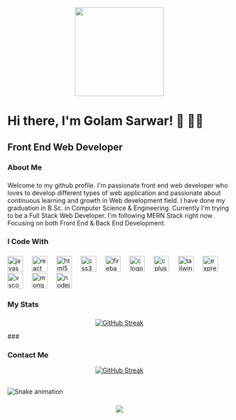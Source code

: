 <div align="center">
  <img height="200" src="https://i.ibb.co.com/6tJ4k0Q/Black-and-Yellow-Web-Developer-Linked-In-Banner.png"  />
</div>

###

<h1 align="left">Hi there, I'm Golam Sarwar! 👋 👨‍💻</h1>

###

<h2 align="left">Front End Web Developer</h2>

###

<h3 align="left">About Me</h3>

###

<p align="left">Welcome to my github profile. I'm passionate front end web developer who loves to develop different types of web application and passionate about continuous learning and growth in Web development field. I have done my graduation in B.Sc. in Computer Science & Engineering. Currently I'm trying to be a Full Stack Web Developer. I'm following MERN Stack right now. Focusing on both Front End & Back End Development.</p>

###

<h3 align="left">I Code With</h3>

###

<div align="left">
  <img src="https://cdn.jsdelivr.net/gh/devicons/devicon/icons/javascript/javascript-original.svg" height="35" alt="javascript logo"  />
  <img width="12" />
  <img src="https://cdn.jsdelivr.net/gh/devicons/devicon/icons/react/react-original.svg" height="35" alt="react logo"  />
  <img width="12" />
  <img src="https://cdn.jsdelivr.net/gh/devicons/devicon/icons/html5/html5-original.svg" height="35" alt="html5 logo"  />
  <img width="12" />
  <img src="https://cdn.jsdelivr.net/gh/devicons/devicon/icons/css3/css3-original.svg" height="35" alt="css3 logo"  />
  <img width="12" />
  <img src="https://cdn.jsdelivr.net/gh/devicons/devicon/icons/firebase/firebase-plain.svg" height="35" alt="firebase logo"  />
  <img width="12" />
  <img src="https://cdn.jsdelivr.net/gh/devicons/devicon/icons/c/c-original.svg" height="35" alt="c logo"  />
  <img width="12" />
  <img src="https://cdn.jsdelivr.net/gh/devicons/devicon/icons/cplusplus/cplusplus-original.svg" height="35" alt="cplusplus logo"  />
  <img width="12" />
  <img src="https://cdn.jsdelivr.net/gh/devicons/devicon/icons/tailwindcss/tailwindcss-original-wordmark.svg" height="35" alt="tailwindcss logo"  />
  <img width="12" />
  <img src="https://cdn.jsdelivr.net/gh/devicons/devicon/icons/express/express-original.svg" height="35" alt="express logo"  />
  <img width="12" />
  <img src="https://cdn.jsdelivr.net/gh/devicons/devicon/icons/vscode/vscode-original.svg" height="35" alt="vscode logo"  />
  <img width="12" />
  <img src="https://cdn.jsdelivr.net/gh/devicons/devicon/icons/mongodb/mongodb-original.svg" height="35" alt="mongodb logo"  />
  <img width="12" />
  <img src="https://cdn.jsdelivr.net/gh/devicons/devicon/icons/nodejs/nodejs-original.svg" height="35" alt="nodejs logo"  />
</div>

###

<h3 align="left">My Stats</h3>

###
<p align="center">
  <a href="https://git.io/streak-stats">
    <img src="https://nirzak-streak-stats.vercel.app?user=golamsarwar96&theme=dark&hide_border=true" alt="GitHub Streak" />
  </a>
</p>
###

<h3 align="left">Contact Me</h3>

<p align="center">
  <a href="https://git.io/streak-stats">
    <img src="https://nirzak-streak-stats.vercel.app?user=golamsarwar96&theme=gruvbox-duo&border_radius=10&date_format=M%20j%5B%2C%20Y%5D&mode=weekly" alt="GitHub Streak" />
  </a>
</p>


<br clear="both">

<img src="https://raw.githubusercontent.com/golamsarwar96/golamsarwar96/output/snake.svg" alt="Snake animation" />

###

<div align="center">
  <img src="https://profile-counter.glitch.me/golamsarwar96/count.svg?"  />
</div>

###
